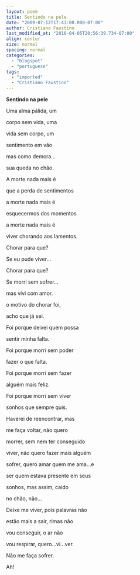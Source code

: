 ```yaml
---
layout: poem
title: Sentindo na pele
date: "2009-07-12T17:43:00.000-07:00"
author: Cristiano Faustino
last_modified_at: "2010-04-05T20:56:39.734-07:00"
align: center
size: normal
spacing: normal
categories:
  - "blogspot"
  - "portuguese"
tags:
  - "imported"
  - "Cristiano Faustino"
---
```


<span style="font-weight: bold;">Sentindo na pele

Uma alma pálida, um

corpo sem vida, uma

vida sem corpo, um

sentimento em vão

mas como demora...

sua queda no chão.

A morte nada mais é

que a perda de sentimentos

a morte nada mais é

esquecermos dos momentos

a morte nada mais é

viver chorando aos lamentos.

Chorar para que?

Se eu pude viver...

Chorar para que?

Se morri sem sofrer...

mas vivi com amor.

o motivo do chorar foi,

acho que já sei.

Foi porque deixei quem possa

sentir minha falta.

Foi porque morri sem poder

fazer o que falta.

Foi porque morri sem fazer

alguém mais feliz.

Foi porque morri sem viver

sonhos que sempre quis.

Haverei de reencontrar, mas

me faça voltar, não quero

morrer, sem nem ter conseguido

viver, não quero fazer mais alguém

sofrer, quero amar quem me ama...e

ser quem estava presente em seus

sonhos, mas assim, caido

no chão, não...

Deixe me viver, pois palavras não

estão mais a sair, rimas não

vou conseguir, o ar não

vou respirar, quero...vi...ver.

Não me faça sofrer.

Ah!